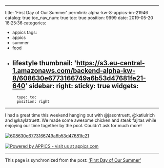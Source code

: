 
---
title: 'First Day of Our Summer'
permlink: alpha-kw-8-appics-im-21946
catalog: true
toc_nav_num: true
toc: true
position: 9999
date: 2019-05-20 18:25:36
categories:
- appics
tags:
- appics
- summer
- food
- lifestyle
thumbnail: 'https://s3.eu-central-1.amazonaws.com/backend-alpha-kw-8/608630e6773166749a6b53d47681fe21-640'
sidebar:
    right:
        sticky: true
widgets:
    -
        type: toc
        position: right
---


I had a great time this weekend hanging out with @jasontruett, @katiulrich and @kaylatruett. We made some awesome chicken and steak fajitas while enjoying our time together by the pool. Couldn't ask for much more!<br/><br/>[![608630e6773166749a6b53d47681fe21](https://s3.eu-central-1.amazonaws.com/backend-alpha-kw-8/608630e6773166749a6b53d47681fe21-640)](https://appics.com/referenced.html?ref=steemit.com&type=image&id=21946&url=https://s3.eu-central-1.amazonaws.com/backend-alpha-kw-8/608630e6773166749a6b53d47681fe21-640&caption=I%20had%20a%20great%20time%20this%20weekend%20hanging%20out%20with%20@jasontruett,%20@katiulrich%20and%20@kaylatruett.%20We%20made%20some%20awesome%20chicken%20and%20steak%20fajitas%20while%20enjoying%20our%20time%20together%20by%20the%20pool.%20Couldn't%20ask%20for%20much%20more!&category=lifestyle&hashtags=summer+food&author=patrickulrich&profileImageUrl=https://s3.eu-central-1.amazonaws.com/backend-alpha-kw-8/profileImages/584-640&permlink=alpha-kw-8-appics-im-21946)<br/><br/>[![Powered by APPICS - visit us at appics.com](https://s3.eu-central-1.amazonaws.com/appics-staging/steemit_banner.gif)](https://appics.com/referenced.html?ref=steemit.com&type=image&id=21946&url=https://s3.eu-central-1.amazonaws.com/backend-alpha-kw-8/608630e6773166749a6b53d47681fe21-640&caption=I%20had%20a%20great%20time%20this%20weekend%20hanging%20out%20with%20@jasontruett,%20@katiulrich%20and%20@kaylatruett.%20We%20made%20some%20awesome%20chicken%20and%20steak%20fajitas%20while%20enjoying%20our%20time%20together%20by%20the%20pool.%20Couldn't%20ask%20for%20much%20more!&category=lifestyle&hashtags=summer+food&author=patrickulrich&profileImageUrl=https://s3.eu-central-1.amazonaws.com/backend-alpha-kw-8/profileImages/584-640&permlink=alpha-kw-8-appics-im-21946)

- - -

This page is synchronized from the post: ['First Day of Our Summer'](https://steemit.com/@patrickulrich/alpha-kw-8-appics-im-21946)
